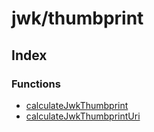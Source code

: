 # jwk/thumbprint

## Index

### Functions

- [calculateJwkThumbprint](functions/calculateJwkThumbprint.md)
- [calculateJwkThumbprintUri](functions/calculateJwkThumbprintUri.md)
